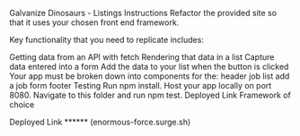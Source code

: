 Galvanize Dinosaurs - Listings
Instructions
Refactor the provided site so that it uses your chosen front end framework.

Key functionality that you need to replicate includes:

Getting data from an API with fetch
Rendering that data in a list
Capture data entered into a form
Add the data to your list when the button is clicked
Your app must be broken down into components for the:
header
job list
add a job form
footer
Testing
Run npm install.
Host your app locally on port 8080.
Navigate to this folder and run npm test.
Deployed Link
Framework of choice

Deployed Link ****** (enormous-force.surge.sh)